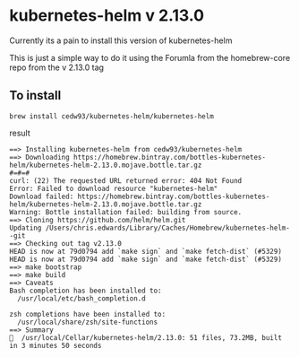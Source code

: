 # kubernetes-helm v 2.13.0

Currently its a pain to install this version of kubernetes-helm

This is just a simple way to do it using the Forumla from the homebrew-core repo from the v 2.13.0 tag

## To install

```
brew install cedw93/kubernetes-helm/kubernetes-helm
```

result

```
==> Installing kubernetes-helm from cedw93/kubernetes-helm
==> Downloading https://homebrew.bintray.com/bottles-kubernetes-helm/kubernetes-helm-2.13.0.mojave.bottle.tar.gz
#=#=#                                                                         
curl: (22) The requested URL returned error: 404 Not Found
Error: Failed to download resource "kubernetes-helm"
Download failed: https://homebrew.bintray.com/bottles-kubernetes-helm/kubernetes-helm-2.13.0.mojave.bottle.tar.gz
Warning: Bottle installation failed: building from source.
==> Cloning https://github.com/helm/helm.git
Updating /Users/chris.edwards/Library/Caches/Homebrew/kubernetes-helm--git
==> Checking out tag v2.13.0
HEAD is now at 79d0794 add `make sign` and `make fetch-dist` (#5329)
HEAD is now at 79d0794 add `make sign` and `make fetch-dist` (#5329)
==> make bootstrap
==> make build
==> Caveats
Bash completion has been installed to:
  /usr/local/etc/bash_completion.d

zsh completions have been installed to:
  /usr/local/share/zsh/site-functions
==> Summary
🍺  /usr/local/Cellar/kubernetes-helm/2.13.0: 51 files, 73.2MB, built in 3 minutes 50 seconds
```